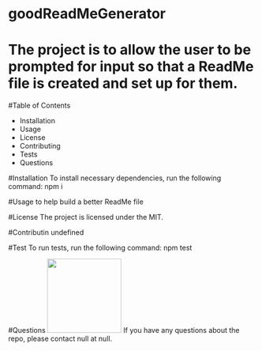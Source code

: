 
# goodReadMeGenerator

# The project is to allow the user to be prompted for input so that a ReadMe file is created and set up for them.

#Table of Contents
- Installation
- Usage
- License
- Contributing
- Tests
- Questions

#Installation
To install necessary dependencies, run the following command:
npm i

#Usage
to help build a better ReadMe file

#License
The project is licensed under the MIT.

#Contributin
undefined

#Test
To run tests, run the following command:
npm test

#Questions
<img width="150" src="https://avatars2.githubusercontent.com/u/61556986?v=4">
If you have any questions about the repo, please contact null at null.
